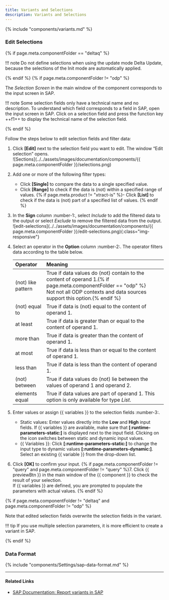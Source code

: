 ```yaml
---
title: Variants and Selections
description: Variants and Selections
---
```


{% include "components/variants.md" %}

### Edit Selections

{% if page.meta.componentFolder == "deltaq" %}

!!! note
	Do not define selections when using the update mode Delta Update, because the selections of the Init mode are automatically applied.

{% endif %} 
{% if  page.meta.componentFolder != "odp" %}

The *Selection Screen* in the main window of the component corresponds to the input screen in SAP.

!!! note
	Some selection fields only have a technical name and no description. 
	To understand which field corresponds to a field in SAP, open the input screen in SAP. 
	Click on a selection field and press the function key ++f1++ to display the technical name of the selection field. 

{% endif %}

Follow the steps below to edit selection fields and filter data:

1. Click **[Edit]** next to the selection field you want to edit. The window “Edit selection” opens.<br>
![Sections](../../assets/images/documentation/components/{{ page.meta.componentFolder }}/selections.png)
2. Add one or more of the following filter types:<br>
	- Click **[Single]** to compare the data to a single specified value.<br>
	- Click **[Range]** to check if the data is (not) within a specified range of values.
	{% if page.meta.product != "xtract-is" %}- Click **[List]** to check if the data is (not) part of a specified list of values. {% endif %}
3. In the **Sign** column :number-1:, select *Include* to add the filtered data to the output or select *Exclude* to remove the filtered data from the output.<br>
![edit-selections](../../assets/images/documentation/components/{{ page.meta.componentFolder }}/edit-selections.png){:class="img-responsive"}
4. Select an operator in the **Option** column :number-2:. The operator filters data according to the table below.

   | Operator   |      Meaning      |  
   |:---------|:------------- |
   |(not) like pattern |  True if data values do (not) contain to the content of operand 1.{% if page.meta.componentFolder == "odp" %} <br>Not not all ODP contexts and data sources support this option.{% endif %}|
   |(not) equal to |  True if data is (not) equal to the content of operand 1.|
   |at least |  True if data is greater than or equal to the content of operand 1.|
   |more than |  True if data is greater than the content of operand 1.|
   |at most | True if data is less than or equal to the content of operand 1.|
   |less than | True if data is less than the content of operand 1.|
   |(not) between | True if data values do (not) lie between the values of operand 1 and operand 2. |
   |elements equal | True if data values are part of operand 1. This option is only available for type *List*. |
5. Enter values or assign {{ variables }} to the selection fields :number-3:. <br>
	- Static values: Enter values directly into the **Low** and **High** input fields. 
	If {{ variables }} are available, make sure that **[:runtime-parameters-static:]** is displayed next to the input field.
	Clicking on the icon switches between static and dynamic input values.<br>
	- {{ Variables }}: Click **[:runtime-parameters-static:]** to change the input type to dynamic values **[:runtime-parameters-dynamic:]**.
	Select an existing {{ variable }} from the drop-down list.
6. Click **[OK]** to confirm your input.
{% if page.meta.componentFolder != "query" and page.meta.componentFolder != "query" %}7. Click {{ previewBtn }} in the main window of the {{ component }} to check the result of your selection. <br>
If {{ variables }} are defined, you are prompted to populate the parameters with actual values.
{% endif %}

{% if page.meta.componentFolder != "deltaq" and page.meta.componentFolder != "odp" %}

Note that edited selection fields overwrite the selection fields in the variant. 

!!! tip
	If you use multiple selection parameters, it is more efficient to create a variant in SAP.

{% endif %}

### Data Format

{% include "components/Settings/sap-data-format.md"  %}

****
#### Related Links
- [SAP Documentation: Report variants in SAP](https://help.sap.com/docs/btp/ABAP/3353524716.html)